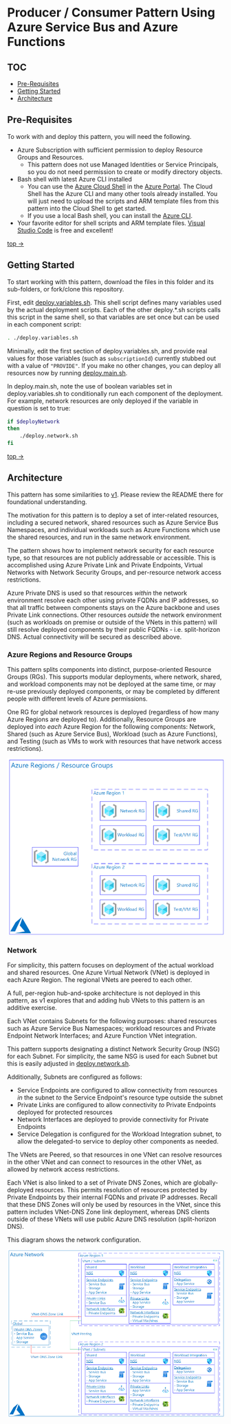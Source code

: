 # Producer / Consumer Pattern Using Azure Service Bus and Azure Functions  

## TOC

- [Pre-Requisites](Pre-Requisites)
- [Getting Started](Getting-Started)
- [Architecture](Architecture)

## Pre-Requisites

To work with and deploy this pattern, you will need the following.

- Azure Subscription with sufficient permission to deploy Resource Groups and Resources.
  - This pattern does not use Managed Identities or Service Principals, so you do not need permission to create or modify directory objects.
- Bash shell with latest Azure CLI installed
  - You can use the [Azure Cloud Shell](https://docs.microsoft.com/azure/cloud-shell/overview) in the [Azure Portal](https://docs.microsoft.com/azure/azure-portal/). The Cloud Shell has the Azure CLI and many other tools already installed. You will just need to upload the scripts and ARM template files from this pattern into the Cloud Shell to get started.
  - If you use a local Bash shell, you can install the [Azure CLI](https://docs.microsoft.com/cli/azure/install-azure-cli).
- Your favorite editor for shell scripts and ARM template files. [Visual Studio Code](https://code.visualstudio.com) is free and excellent!

[top ->](#TOC)

## Getting Started

To start working with this pattern, download the files in this folder and its sub-folders, or fork/clone this repository.

First, edit [deploy.variables.sh](./deploy.variables.sh). This shell script defines many variables used by the actual deployment scripts. Each of the other deploy.*.sh scripts calls this script in the same shell, so that variables are set once but can be used in each component script:

```bash
. ./deploy.variables.sh
```

Minimally, edit the first section of deploy.variables.sh, and provide real values for those variables (such as `subscriptionId`) currently stubbed out with a value of `"PROVIDE"`. If you make no other changes, you can deploy all resources now by running [deploy.main.sh](./deploy.main.sh).

In deploy.main.sh, note the use of boolean variables set in deploy.variables.sh to conditionally run each component of the deployment. For example, network resources are only deployed if the variable in question is set to true:

```bash
if $deployNetwork
then
    ./deploy.network.sh
fi
```

[top ->](#TOC)

## Architecture

This pattern has some similarities to [v1](../v1). Please review the README there for foundational understanding.

The motivation for this pattern is to deploy a set of inter-related resources, including a secured network, shared resources such as Azure Service Bus Namespaces, and individual workloads such as Azure Functions which use the shared resources, and run in the same network environment.

The pattern shows how to implement network security for each resource type, so that resources are not publicly addressable or accessible. This is accomplished using Azure Private Link and Private Endpoints, Virtual Networks with Network Security Groups, and per-resource network access restrictions.

Azure Private DNS is used so that resources _within_ the network environment resolve each other using private FQDNs and IP addresses, so that all traffic between components stays on the Azure backbone and uses Private Link connections. Other resources _outside_ the network environment (such as workloads on premise or outside of the VNets in this pattern) will still resolve deployed components by their public FQDNs - i.e. split-horizon DNS. Actual connectivity will be secured as described above.

### Azure Regions and Resource Groups

This pattern splits components into distinct, purpose-oriented Resource Groups (RGs). This supports modular deployments, where network, shared, and workload components may not be deployed at the same time, or may re-use previously deployed components, or may be completed by different people with different levels of Azure permissions.

One RG for global network resources is deployed (regardless of how many Azure Regions are deployed to). Additionally, Resource Groups are deployed into _each_ Azure Region for the following components: Network, Shared (such as Azure Service Bus), Workload (such as Azure Functions), and Testing (such as VMs to work with resources that have network access restrictions).

![Azure Regions and Resource Groups](assets/Architecture-RegionsRGs.png)

### Network

For simplicity, this pattern focuses on deployment of the actual workload and shared resources. One Azure Virtual Network (VNet) is deployed in each Azure Region. The regional VNets are peered to each other.

A full, per-region hub-and-spoke architecture is not deployed in this pattern, as v1 explores that and adding hub VNets to this pattern is an additive exercise.

Each VNet contains Subnets for the following purposes: shared resources such as Azure Service Bus Namespaces; workload resources and Private Endpoint Network Interfaces; and Azure Function VNet integration.

This pattern supports designating a distinct Network Security Group (NSG) for each Subnet. For simplicity, the same NSG is used for each Subnet but this is easily adjusted in [deploy.network.sh](./deploy.network.sh).

Additionally, Subnets are configured as follows:

- Service Endpoints are configured to allow connectivity from resources _in_ the subnet _to_ the Service Endpoint's resource type outside the subnet
- Private Links are configured to allow connectivity _to_ Private Endpoints deployed for protected resources
- Network Interfaces are deployed to provide connectivity for Private Endpoints
- Service Delegation is configured for the Workload Integration subnet, to allow the delegated-to service to deploy other components as needed.

The VNets are Peered, so that resources in one VNet can resolve resources in the other VNet and can connect to resources in the other VNet, as allowed by network access restrictions.

Each VNet is also linked to a set of Private DNS Zones, which are globally-deployed resources. This permits resolution of resources protected by Private Endpoints by their internal FQDNs and private IP addresses. Recall that these DNS Zones will only be used by resources in the VNet, since this pattern includes VNet-DNS Zone link deployment, whereas DNS clients outside of these VNets will use public Azure DNS resolution (split-horizon DNS).

This diagram shows the network configuration.

![Azure Network](assets/Architecture-Network.png)

